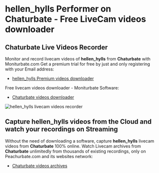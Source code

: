 # hellen_hylls Performer on Chaturbate - Free LiveCam videos downloader

## Chaturbate Live Videos Recorder

Monitor and record livecam videos of **hellen_hylls** from **Chaturbate** with Moniturbate.com
Get a premium trial for free by just and only registering with your Email address:
* [hellen_hylls Premium videos downloader](https://moniturbate.com/request-demo-licence-key.html)

Free livecam videos downloader - Moniturbate Software:
* [Chaturbate videos downloader](https://moniturbate.com/moniturbate-download-software.html)

![hellen_hylls livecam videos recorder](https://peachurnet.com/templates/moniturbate-software.png)


## Capture hellen_hylls videos from the Cloud and watch your recordings on Streaming

Without the need of downloading a software, capture **hellen_hylls** livecam videos from **Chaturbate** 100% online.
Watch Livecam archives from **Chaturbate** unlimitedly from thousands of existing recordings, only on Peachurbate.com and its websites network:
* [Chaturbate videos archives](https://peachurnet.com/)